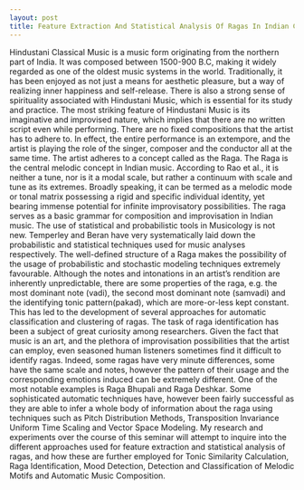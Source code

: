 ```yaml
---
layout: post
title: Feature Extraction And Statistical Analysis Of Ragas In Indian Classical Music - A Summary
---
```


Hindustani Classical Music is a music form originating from the northern part of India. It was composed between 1500-900 B.C, making it widely regarded as one of the oldest music systems in the world. Traditionally, it has been enjoyed as not just a means for aesthetic pleasure, but a way of realizing inner happiness and self-release. There is also a strong sense of spirituality associated with Hindustani Music, which is essential for its study and practice. The most striking feature of Hindustani Music is its imaginative and improvised nature, which implies that there are no written script even while performing. There are no fixed compositions that the artist has to adhere to. In effect, the entire performance is an extempore, and the artist is playing the role of the singer, composer and the conductor all at the same time. The artist adheres to a concept called as the Raga. The Raga is the central melodic concept in Indian music. According to Rao et al., it is neither a tune, nor is it a modal scale, but rather a continuum with scale and tune as its extremes. Broadly speaking, it can be termed as a melodic mode or tonal matrix possessing a rigid and specific individual identity, yet bearing immense potential for infinite improvisatory possibilities. The raga serves as a basic grammar for composition and improvisation in Indian music.
The use of statistical and probabilistic tools in Musicology is not new. Temperley and Beran have very systematically laid down the probabilistic and statistical techniques used for music analyses respectively. The well-defined structure of a Raga makes the possibility of the usage of probabilistic and stochastic modeling techniques extremely favourable. Although the notes and intonations in an artist’s rendition are inherently unpredictable, there are some properties of the raga, e.g. the most dominant note (vadi), the second most dominant note (samvadi) and the identifying tonic pattern(pakad), which are more-or-less kept constant. This has led to the development of several approaches for automatic classification and clustering of ragas. The task of raga identification has been a subject of great curiosity among researchers. Given the fact that music is an art, and the plethora of improvisation possibilities that the artist can employ, even seasoned human listeners sometimes find it difficult to identify ragas. Indeed, some ragas have very minute differences, some have the same scale and notes, however the pattern of their usage and the corresponding emotions induced can be extremely different. One of the most notable examples is Raga Bhupali and Raga Deshkar. Some sophisticated automatic techniques have, however been fairly successful as they are able to infer a whole body of information about the raga using techniques such as Pitch Distribution Methods, Transposition Invariance Uniform Time Scaling and Vector Space Modeling. My research and experiments over the course of this seminar will attempt to inquire into the different approaches used for feature extraction and statistical analysis of ragas, and how these are further employed for Tonic Similarity Calculation, Raga Identification, Mood Detection, Detection and Classification of Melodic Motifs and Automatic Music Composition.